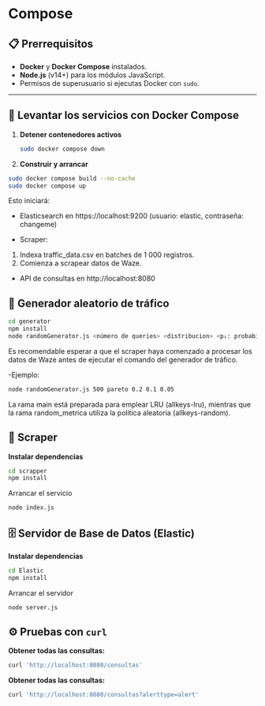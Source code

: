 # Compose

## 📋 Prerrequisitos
- **Docker** y **Docker Compose** instalados.
- **Node.js** (v14+) para los módulos JavaScript.
- Permisos de superusuario si ejecutas Docker con `sudo`.

---

## 🚀 Levantar los servicios con Docker Compose

1. **Detener contenedores activos**  
   ```bash
   sudo docker compose down
   ```
2. **Construir y arrancar**
```bash
sudo docker compose build --no-cache
sudo docker compose up
```
Esto iniciará:

- Elasticsearch en https://localhost:9200 (usuario: elastic, contraseña: changeme)

- Scraper:
1. Indexa traffic_data.csv en batches de 1 000 registros.
2. Comienza a scrapear datos de Waze.

- API de consultas en http://localhost:8080

## 🔀 Generador aleatorio de tráfico

```bash
cd generator
npm install
node randomGenerator.js <número de queries> <distribucion> <p₁: probabilidad de comuna> <p₂: probabilidad de alerta> <p₃: probabilidad de tipo>
```
Es recomendable esperar a que el scraper haya comenzado a procesar los datos de Waze antes de ejecutar el comando del generador de tráfico.

-Ejemplo:
```bash
node randomGenerator.js 500 pareto 0.2 0.1 0.05
```
La rama main está preparada para emplear LRU (allkeys-lru), mientras que la rama random_metrica utiliza la política aleatoria (allkeys-random). 

## 📡 Scraper
**Instalar dependencias**
```bash
cd scrapper
npm install
```
Arrancar el servicio
```bash
node index.js
```
## 🗄️ Servidor de Base de Datos (Elastic)

**Instalar dependencias**
```bash
cd Elastic
npm install
```
Arrancar el servidor
```bash
node server.js
```
## ⚙️ Pruebas con `curl`

**Obtener todas las consultas:**
```bash
curl 'http://localhost:8080/consultas'
```
**Obtener todas las consultas:**
```bash
curl 'http://localhost:8080/consultas?alerttype=alert'
```

